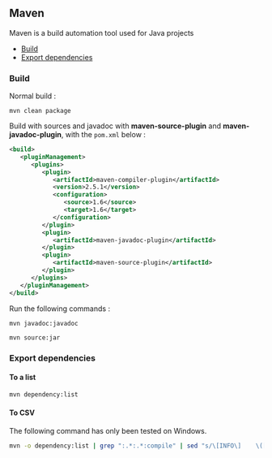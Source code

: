 ## Maven
Maven is a build automation tool used for Java projects

* [Build](#build)
* [Export dependencies](#export-dependencies)

### Build 
Normal build :

```
mvn clean package
```

Build with sources and javadoc with **maven-source-plugin** and **maven-javadoc-plugin**, with the `pom.xml` below :

```xml
<build>
   <pluginManagement>
      <plugins>
         <plugin>
            <artifactId>maven-compiler-plugin</artifactId>
            <version>2.5.1</version>
            <configuration>
               <source>1.6</source>
               <target>1.6</target>
            </configuration>
         </plugin>
         <plugin>
            <artifactId>maven-javadoc-plugin</artifactId>
         </plugin>
         <plugin>
            <artifactId>maven-source-plugin</artifactId>
         </plugin>
      </plugins>
   </pluginManagement>
</build>
  ```

Run the following commands :

```
mvn javadoc:javadoc
```

```
mvn source:jar
```

### Export dependencies

#### To a list
```bash
mvn dependency:list
```
#### To CSV
The following command has only been tested on Windows.
```bash
mvn -o dependency:list | grep ":.*:.*:compile" | sed "s/\[INFO\]    \([^:]*\):\([^:]*\):jar:\([^:]*\):compile/\1;\2;\3/" | sort -u
```
